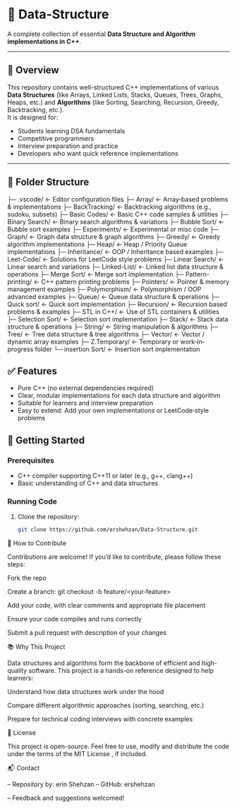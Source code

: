 # 🧠 Data-Structure  
A complete collection of essential **Data Structure and Algorithm implementations in C++**.

---

## 📘 Overview
This repository contains well-structured C++ implementations of various **Data Structures** (like Arrays, Linked Lists, Stacks, Queues, Trees, Graphs, Heaps, etc.) and **Algorithms** (like Sorting, Searching, Recursion, Greedy, Backtracking, etc.).  
It is designed for:
- Students learning DSA fundamentals  
- Competitive programmers  
- Interview preparation and practice  
- Developers who want quick reference implementations  

---

## 📁 Folder Structure

├─ .vscode/ ← Editor configuration files
├─ Array/ ← Array‐based problems & implementations
├─ BackTracking/ ← Backtracking algorithms (e.g., sudoku, subsets)
├─ Basic Codes/ ← Basic C++ code samples & utilities
├─ Binary Search/ ← Binary search algorithms & variations
├─ Bubble Sort/ ← Bubble sort examples
├─ Experiments/ ← Experimental or misc code
├─ Graph/ ← Graph data structure & graph algorithms
├─ Greedy/ ← Greedy algorithm implementations
├─ Heap/ ← Heap / Priority Queue implementations
├─ Inheritance/ ← OOP / Inheritance based examples
├─ Leet-Code/ ← Solutions for LeetCode style problems
├─ Linear Search/ ← Linear search and variations
├─ Linked-List/ ← Linked list data structure & operations
├─ Merge Sort/ ← Merge sort implementation
├─ Pattern-printing/ ← C++ pattern printing problems
├─ Pointers/ ← Pointer & memory management examples
├─ Polymorphism/ ← Polymorphism / OOP advanced examples
├─ Queue/ ← Queue data structure & operations
├─ Quick sort/ ← Quick sort implementation
├─ Recursion/ ← Recursion based problems & examples
├─ STL in C++/ ← Use of STL containers & utilities
├─ Selection Sort/ ← Selection sort implementation
├─ Stack/ ← Stack data structure & operations
├─ String/ ← String manipulation & algorithms
├─ Tree/ ← Tree data structure & tree algorithms
├─ Vector/ ← Vector / dynamic array examples
├─ Z.Temporary/ ← Temporary or work‐in‐progress folder
└─ insertion Sort/ ← Insertion sort implementation


## ✅ Features  
- Pure C++ (no external dependencies required)  
- Clear, modular implementations for each data structure and algorithm  
- Suitable for learners and interview preparation  
- Easy to extend: Add your own implementations or LeetCode‐style problems  

## 🚀 Getting Started  

### Prerequisites  
- C++ compiler supporting C++11 or later (e.g., g++, clang++)  
- Basic understanding of C++ and data structures  

### Running Code  
1. Clone the repository:  
   ```bash
   git clone https://github.com/ershehzan/Data-Structure.git
🧩 How to Contribute

Contributions are welcome! If you’d like to contribute, please follow these steps:

Fork the repo

Create a branch: git checkout -b feature/<your‐feature>

Add your code, with clear comments and appropriate file placement

Ensure your code compiles and runs correctly

Submit a pull request with description of your changes

📚 Why This Project

Data structures and algorithms form the backbone of efficient and high-quality software. This project is a hands-on reference designed to help learners:

Understand how data structures work under the hood

Compare different algorithmic approaches (sorting, searching, etc.)

Prepare for technical coding interviews with concrete examples

📝 License

This project is open-source. Feel free to use, modify and distribute the code under the terms of the MIT License
, if included.

📬 Contact

– Repository by: erin Shehzan
– GitHub: ershehzan

– Feedback and suggestions welcomed!
